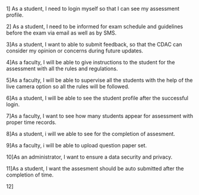 1] As a student, I need to login myself so that I can see my assessment profile.

2] As a student, I need to be informed for exam schedule and guidelines before the exam via email as well as by SMS.

3]As a student, I want to able to submit feedback, so that the CDAC can consider my opinion or concerns during future updates.

4]As a faculty, I will be able to give instructions to the student for the assessment with all the rules and regulations.

5]As a faculty, I will be able to supervise all the students with the help of the live camera option so all the rules will be followed.

6]As a student, I will be able to see the student profile after the successful login.

7]As a faculty, I want to see how many students appear for assessment with proper time records.

8]As a student, i will we able to see for the completion of assesment.

9]As a faculty, i will be able to upload question paper set.

10]As an administrator, I want to ensure a data security and privacy.

11]As a student, I want the assesment should be auto submitted after the completion of time.

12]

